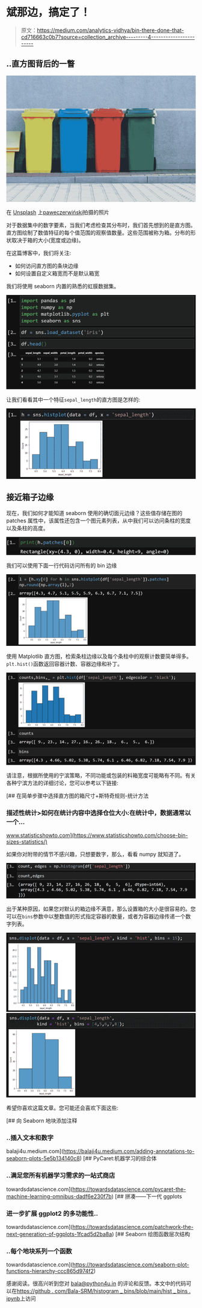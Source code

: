 # 斌那边，搞定了！

> 原文：<https://medium.com/analytics-vidhya/bin-there-done-that-cd716663c0b7?source=collection_archive---------4----------------------->

## ..直方图背后的一瞥

![](img/c9f3c88925ca0a903bc9d382bf669add.png)

在 [Unsplash](https://unsplash.com/s/photos/garbage-bins?utm_source=unsplash&utm_medium=referral&utm_content=creditCopyText) 上[paweczerwiński](https://unsplash.com/@pawel_czerwinski?utm_source=unsplash&utm_medium=referral&utm_content=creditCopyText)拍摄的照片

对于数据集中的数字要素，当我们考虑检查其分布时，我们首先想到的是直方图。直方图绘制了数值特征的每个值范围的观察值数量。这些范围被称为箱。分布的形状取决于箱的大小(宽度或边缘)。

在这篇博客中，我们将关注:

*   如何访问直方图的条块边缘
*   如何设置自定义箱宽而不是默认箱宽

我们将使用 seaborn 内置的熟悉的虹膜数据集。

![](img/6c988682d6df727c26798231bcb23ee2.png)

让我们看看其中一个特征`sepal_length`的直方图是怎样的:

![](img/25ded0874a1aceb41e4a3d7e3f283c80.png)

## 接近箱子边缘

现在，我们如何才能知道 seaborn 使用的确切面元边缘？这些值存储在图的 patches 属性中，该属性还包含一个图元素列表，从中我们可以访问条柱的宽度以及条柱的高度。

![](img/a64cd9662471f6f1badaeef89344a472.png)

我们可以使用下面一行代码访问所有的 bin 边缘

![](img/52ee817414062478170e395b3db6d933.png)

使用 Matplotlib 直方图，检索条柱边缘以及每个条柱中的观察计数要简单得多。`plt.hist()`函数返回容器计数、容器边缘和补丁。

![](img/e0c480e02e832d89dafffaca821c15cb.png)

请注意，根据所使用的宁滨策略，不同功能或包装的料箱宽度可能略有不同。有关各种宁滨方法的详细讨论，您可以参考以下链接:

[](https://www.statisticshowto.com/choose-bin-sizes-statistics/) [## 在简单步骤中选择直方图的箱尺寸+斯特奇规则-统计方法

### 描述性统计>如何在统计内容中选择仓位大小:在统计中，数据通常以一个…

www.statisticshowto.com](https://www.statisticshowto.com/choose-bin-sizes-statistics/) 

如果你对附带的情节不感兴趣，只想要数字，那么，看看 numpy 就知道了。

![](img/c45bd6db7bac6628e97dd94366d69de8.png)

出于某种原因，如果您对默认的箱边缘不满意，那么设置箱的大小是很容易的。您可以在`bins`参数中以整数值的形式指定容器的数量，或者为容器边缘传递一个数字列表。

![](img/df618bc31d0a4e3f8fe366acfd6499cd.png)![](img/c26f223eb66ec7106ffe3b0107e51a7f.png)

希望你喜欢这篇文章。您可能还会喜欢下面这些:

[](https://balaji4u.medium.com/adding-annotations-to-seaborn-plots-5e5b134140c8) [## 向 Seaborn 地块添加注释

### ..插入文本和数字

balaji4u.medium.com](https://balaji4u.medium.com/adding-annotations-to-seaborn-plots-5e5b134140c8) [](https://towardsdatascience.com/pycaret-the-machine-learning-omnibus-dadf6e230f7b) [## PyCaret:机器学习的综合体

### ..满足您所有机器学习需求的一站式商店

towardsdatascience.com](https://towardsdatascience.com/pycaret-the-machine-learning-omnibus-dadf6e230f7b) [](https://towardsdatascience.com/patchwork-the-next-generation-of-ggplots-1fcad5d2ba8a) [## 拼凑——下一代 ggplots

### 进一步扩展 ggplot2 的多功能性..

towardsdatascience.com](https://towardsdatascience.com/patchwork-the-next-generation-of-ggplots-1fcad5d2ba8a) [](https://towardsdatascience.com/seaborn-plot-functions-hierarchy-ccc865d974f2) [## Seaborn 绘图函数层次结构

### ..每个地块系列一个函数

towardsdatascience.com](https://towardsdatascience.com/seaborn-plot-functions-hierarchy-ccc865d974f2) 

感谢阅读。很高兴听到您对 bala@python4u.in 的评论和反馈。本文中的代码可以在[https://github . com/Bala-SRM/histogram _ bins/blob/main/hist _ bins . ipynb](https://github.com/bala-srm/histogram_bins/blob/main/hist_bins.ipynb)上访问